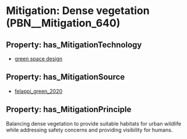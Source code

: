 # Mitigation: __Dense vegetation__ (PBN__Mitigation_640)

## Property: has_MitigationTechnology

* [green space design](../Technology/PBN__Technology_3370)

## Property: has_MitigationSource

* [felappi_green_2020](../Article/PBN__Article_150)

## Property: has_MitigationPrinciple

Balancing dense vegetation to provide suitable habitats for urban wildlife while addressing safety concerns and providing visibility for humans.

